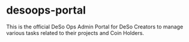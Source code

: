 # desoops-portal
This is the official DeSo Ops Admin Portal for DeSo Creators to manage various tasks related to their projects and Coin Holders.
